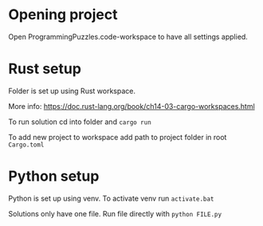 # Opening project

Open ProgrammingPuzzles.code-workspace to have all settings applied.

# Rust setup

Folder is set up using Rust workspace.

More info: https://doc.rust-lang.org/book/ch14-03-cargo-workspaces.html

To run solution cd into folder and `cargo run`

To add new project to workspace add path to project folder in root `Cargo.toml`

# Python setup

Python is set up using venv. To activate venv run `activate.bat`

Solutions only have one file. Run file directly with `python FILE.py`

